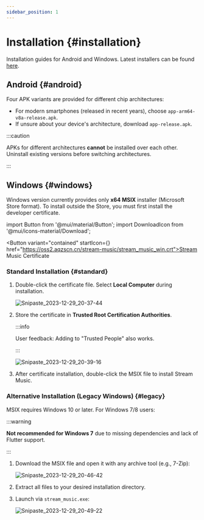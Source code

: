 ```yaml
---
sidebar_position: 1
---
```


# Installation {#installation}

Installation guides for Android and Windows. Latest installers can be found [here](../versions/latest).

## Android {#android}

Four APK variants are provided for different chip architectures:

- For modern smartphones (released in recent years), choose `app-arm64-v8a-release.apk`.
- If unsure about your device's architecture, download `app-release.apk`.

:::caution

APKs for different architectures **cannot** be installed over each other. Uninstall existing versions before switching architectures.

:::

## Windows {#windows}

Windows version currently provides only **x64 MSIX** installer (Microsoft Store format). To install outside the Store, you must first install the developer certificate.

import Button from '@mui/material/Button';
import DownloadIcon from '@mui/icons-material/Download';

<Button variant="contained" startIcon={<DownloadIcon />} href="https://oss2.aqzscn.cn/stream-music/stream_music_win.crt">Stream Music Certificate</Button>

### Standard Installation {#standard}

1. Double-click the certificate file. Select **Local Computer** during installation.
   
   ![Snipaste_2023-12-29_20-37-44](https://oss2.aqzscn.cn/halo/2023/Snipaste_2023-12-29_20-37-44.png)

2. Store the certificate in **Trusted Root Certification Authorities**.
   
   :::info

   User feedback: Adding to "Trusted People" also works.

   :::

   ![Snipaste_2023-12-29_20-39-16](https://oss2.aqzscn.cn/halo/2023/Snipaste_2023-12-29_20-39-16.png)

3. After certificate installation, double-click the MSIX file to install Stream Music.

### Alternative Installation (Legacy Windows) {#legacy}

MSIX requires Windows 10 or later. For Windows 7/8 users:

:::warning

**Not recommended for Windows 7** due to missing dependencies and lack of Flutter support.

:::

1. Download the MSIX file and open it with any archive tool (e.g., 7-Zip):

   ![Snipaste_2023-12-29_20-46-42](https://oss2.aqzscn.cn/halo/2023/Snipaste_2023-12-29_20-46-42.png)

2. Extract all files to your desired installation directory.

3. Launch via `stream_music.exe`:

   ![Snipaste_2023-12-29_20-49-22](https://oss2.aqzscn.cn/halo/2023/Snipaste_2023-12-29_20-49-22.png)